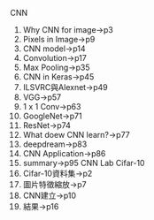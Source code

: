 CNN
1. Why CNN for image->p3
2. Pixels in Image->p9
3. CNN model->p14
4. Convolution->p17
5. Max Pooling->p35
6. CNN in Keras->p45
7. ILSVRC與Alexnet->p49
8. VGG->p57
9. 1 x 1 Conv->p63
10. GoogleNet->p71
11. ResNet->p74
12. What doew CNN learn?->p77
13. deepdream->p83
14. CNN Application->p86
15. summary->p95
CNN Lab Cifar-10
1. Cifar-10資料集->p2
2. 圖片特徵縮放->p7
3. CNN建立->p10
4. 結果->p16